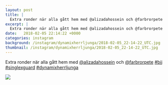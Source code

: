 ```yaml
---
layout: post
title: |
  Extra ronder när alla gått hem med @alizadahossein och @farbrorpete 
excerpt: |
  Extra ronder när alla gått hem med @alizadahossein och @farbrorpete   
date:   2018-02-05 22:14:22 +0000
categories: instagram
background: /instagram/dynamixherrljunga/2018-02-05_22-14-22_UTC.jpg
thumbnail: /instagram/dynamixherrljunga/2018-02-05_22-14-22_UTC.jpg
---
```

Extra ronder när alla gått hem med [@alizadahossein](https://www.instagram.com/alizadahossein/) och [@farbrorpete](https://www.instagram.com/farbrorpete/) [#bjj](https://www.instagram.com/explore/tags/bjj/) [#singlexguard](https://www.instagram.com/explore/tags/singlexguard/) [#dynamixherrljunga](https://www.instagram.com/explore/tags/dynamixherrljunga/)



<img src='/www-dynamix-herrljunga/instagram/dynamixherrljunga/2018-02-05_22-14-22_UTC.jpg' class='img-fluid' />
